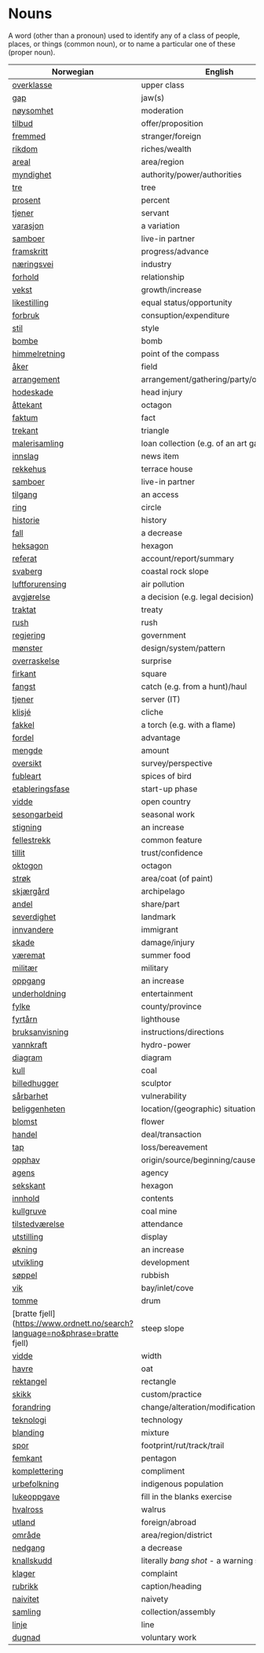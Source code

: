 # Nouns

A word (other than a pronoun) used to identify any of a class of people, places, or things (common noun), or to name a particular one of these (proper noun).

| Norwegian | English | Gender |
| --- | --- | --- |
| [overklasse](https://www.ordnett.no/search?language=no&phrase=overklasse) | upper class | m |
| [gap](https://www.ordnett.no/search?language=no&phrase=gap) | jaw(s) | m |
| [nøysomhet](https://www.ordnett.no/search?language=no&phrase=nøysomhet) | moderation | m |
| [tilbud](https://www.ordnett.no/search?language=no&phrase=tilbud) | offer/proposition | i |
| [fremmed](https://www.ordnett.no/search?language=no&phrase=fremmed) | stranger/foreign | m |
| [rikdom](https://www.ordnett.no/search?language=no&phrase=rikdom) | riches/wealth | m |
| [areal](https://www.ordnett.no/search?language=no&phrase=areal) | area/region | i |
| [myndighet](https://www.ordnett.no/search?language=no&phrase=myndighet) | authority/power/authorities | m |
| [tre](https://www.ordnett.no/search?language=no&phrase=tre) | tree | i |
| [prosent](https://www.ordnett.no/search?language=no&phrase=prosent) | percent | m |
| [tjener](https://www.ordnett.no/search?language=no&phrase=tjener) | servant | m |
| [varasjon](https://www.ordnett.no/search?language=no&phrase=varasjon) | a variation | m |
| [samboer](https://www.ordnett.no/search?language=no&phrase=samboer) | live-in partner | m |
| [framskritt](https://www.ordnett.no/search?language=no&phrase=framskritt) | progress/advance | i |
| [næringsvei](https://www.ordnett.no/search?language=no&phrase=næringsvei) | industry | m |
| [forhold](https://www.ordnett.no/search?language=no&phrase=forhold) | relationship | i |
| [vekst](https://www.ordnett.no/search?language=no&phrase=vekst) | growth/increase | m |
| [likestilling](https://www.ordnett.no/search?language=no&phrase=likestilling) | equal status/opportunity | m |
| [forbruk](https://www.ordnett.no/search?language=no&phrase=forbruk) | consuption/expenditure | i |
| [stil](https://www.ordnett.no/search?language=no&phrase=stil) | style | m |
| [bombe](https://www.ordnett.no/search?language=no&phrase=bombe) | bomb | m |
| [himmelretning](https://www.ordnett.no/search?language=no&phrase=himmelretning) | point of the compass | m |
| [åker](https://www.ordnett.no/search?language=no&phrase=åker) | field | m |
| [arrangement](https://www.ordnett.no/search?language=no&phrase=arrangement) | arrangement/gathering/party/organisation | i |
| [hodeskade](https://www.ordnett.no/search?language=no&phrase=hodeskade) | head injury | m |
| [åttekant](https://www.ordnett.no/search?language=no&phrase=åttekant) | octagon | m |
| [faktum](https://www.ordnett.no/search?language=no&phrase=faktum) | fact | i |
| [trekant](https://www.ordnett.no/search?language=no&phrase=trekant) | triangle | m |
| [malerisamling](https://www.ordnett.no/search?language=no&phrase=malerisamling) | loan collection (e.g. of an art gallery) | m |
| [innslag](https://www.ordnett.no/search?language=no&phrase=innslag) | news item | i |
| [rekkehus](https://www.ordnett.no/search?language=no&phrase=rekkehus) | terrace house | i |
| [samboer](https://www.ordnett.no/search?language=no&phrase=samboer) | live-in partner | m |
| [tilgang](https://www.ordnett.no/search?language=no&phrase=tilgang) | an access | i |
| [ring](https://www.ordnett.no/search?language=no&phrase=ring) | circle | m |
| [historie](https://www.ordnett.no/search?language=no&phrase=historie) | history | m/f |
| [fall](https://www.ordnett.no/search?language=no&phrase=fall) | a decrease | i |
| [heksagon](https://www.ordnett.no/search?language=no&phrase=heksagon) | hexagon | m |
| [referat](https://www.ordnett.no/search?language=no&phrase=referat) | account/report/summary | i |
| [svaberg](https://www.ordnett.no/search?language=no&phrase=svaberg) | coastal rock slope | i |
| [luftforurensing](https://www.ordnett.no/search?language=no&phrase=luftforurensing) | air pollution | m |
| [avgjørelse](https://www.ordnett.no/search?language=no&phrase=avgjørelse) | a decision (e.g. legal decision) | m |
| [traktat](https://www.ordnett.no/search?language=no&phrase=traktat) | treaty | m |
| [rush](https://www.ordnett.no/search?language=no&phrase=rush) | rush | i |
| [regjering](https://www.ordnett.no/search?language=no&phrase=regjering) | government | m |
| [mønster](https://www.ordnett.no/search?language=no&phrase=mønster) | design/system/pattern | i |
| [overraskelse](https://www.ordnett.no/search?language=no&phrase=overraskelse) | surprise | m |
| [firkant](https://www.ordnett.no/search?language=no&phrase=firkant) | square | m |
| [fangst](https://www.ordnett.no/search?language=no&phrase=fangst) | catch (e.g. from a hunt)/haul | m |
| [tjener](https://www.ordnett.no/search?language=no&phrase=tjener) | server (IT) | m |
| [klisjé](https://www.ordnett.no/search?language=no&phrase=klisjé) | cliche | m |
| [fakkel](https://www.ordnett.no/search?language=no&phrase=fakkel) | a torch (e.g. with a flame) | m |
| [fordel](https://www.ordnett.no/search?language=no&phrase=fordel) | advantage | m |
| [mengde](https://www.ordnett.no/search?language=no&phrase=mengde) | amount | m |
| [oversikt](https://www.ordnett.no/search?language=no&phrase=oversikt) | survey/perspective | m |
| [fubleart](https://www.ordnett.no/search?language=no&phrase=fubleart) | spices of bird | m/f |
| [etableringsfase](https://www.ordnett.no/search?language=no&phrase=etableringsfase) | start-up phase | m |
| [vidde](https://www.ordnett.no/search?language=no&phrase=vidde) | open country | m |
| [sesongarbeid](https://www.ordnett.no/search?language=no&phrase=sesongarbeid) | seasonal work | i |
| [stigning](https://www.ordnett.no/search?language=no&phrase=stigning) | an increase | m |
| [fellestrekk](https://www.ordnett.no/search?language=no&phrase=fellestrekk) | common feature | i |
| [tillit](https://www.ordnett.no/search?language=no&phrase=tillit) | trust/confidence | m |
| [oktogon](https://www.ordnett.no/search?language=no&phrase=oktogon) | octagon | m |
| [strøk](https://www.ordnett.no/search?language=no&phrase=strøk) | area/coat (of paint) | i |
| [skjærgård](https://www.ordnett.no/search?language=no&phrase=skjærgård) | archipelago | m |
| [andel](https://www.ordnett.no/search?language=no&phrase=andel) | share/part | m |
| [severdighet](https://www.ordnett.no/search?language=no&phrase=severdighet) | landmark | m |
| [innvandere](https://www.ordnett.no/search?language=no&phrase=innvandere) | immigrant | m |
| [skade](https://www.ordnett.no/search?language=no&phrase=skade) | damage/injury | m |
| [væremat](https://www.ordnett.no/search?language=no&phrase=væremat) | summer food | m |
| [militær](https://www.ordnett.no/search?language=no&phrase=militær) | military | m |
| [oppgang](https://www.ordnett.no/search?language=no&phrase=oppgang) | an increase | m |
| [underholdning](https://www.ordnett.no/search?language=no&phrase=underholdning) | entertainment | m |
| [fylke](https://www.ordnett.no/search?language=no&phrase=fylke) | county/province | i |
| [fyrtårn](https://www.ordnett.no/search?language=no&phrase=fyrtårn) | lighthouse | i |
| [bruksanvisning](https://www.ordnett.no/search?language=no&phrase=bruksanvisning) | instructions/directions | m |
| [vannkraft](https://www.ordnett.no/search?language=no&phrase=vannkraft) | hydro-power | m |
| [diagram](https://www.ordnett.no/search?language=no&phrase=diagram) | diagram | i |
| [kull](https://www.ordnett.no/search?language=no&phrase=kull) | coal | i |
| [billedhugger](https://www.ordnett.no/search?language=no&phrase=billedhugger) | sculptor | m |
| [sårbarhet](https://www.ordnett.no/search?language=no&phrase=sårbarhet) | vulnerability | m |
| [beliggenheten](https://www.ordnett.no/search?language=no&phrase=beliggenheten) | location/(geographic) situation | m/f |
| [blomst](https://www.ordnett.no/search?language=no&phrase=blomst) | flower | m |
| [handel](https://www.ordnett.no/search?language=no&phrase=handel) | deal/transaction | m |
| [tap](https://www.ordnett.no/search?language=no&phrase=tap) | loss/bereavement | i |
| [opphav](https://www.ordnett.no/search?language=no&phrase=opphav) | origin/source/beginning/cause | i |
| [agens](https://www.ordnett.no/search?language=no&phrase=agens) | agency | m |
| [sekskant](https://www.ordnett.no/search?language=no&phrase=sekskant) | hexagon | m |
| [innhold](https://www.ordnett.no/search?language=no&phrase=innhold) | contents | i |
| [kullgruve](https://www.ordnett.no/search?language=no&phrase=kullgruve) | coal mine | m |
| [tilstedværelse](https://www.ordnett.no/search?language=no&phrase=tilstedværelse) | attendance | i |
| [utstilling](https://www.ordnett.no/search?language=no&phrase=utstilling) | display | m |
| [økning](https://www.ordnett.no/search?language=no&phrase=økning) | an increase | m |
| [utvikling](https://www.ordnett.no/search?language=no&phrase=utvikling) | development | m |
| [søppel](https://www.ordnett.no/search?language=no&phrase=søppel) | rubbish | i |
| [vik](https://www.ordnett.no/search?language=no&phrase=vik) | bay/inlet/cove | m |
| [tomme](https://www.ordnett.no/search?language=no&phrase=tomme) | drum | m |
| [bratte fjell](https://www.ordnett.no/search?language=no&phrase=bratte fjell) | steep slope | m |
| [vidde](https://www.ordnett.no/search?language=no&phrase=vidde) | width | m/f |
| [havre](https://www.ordnett.no/search?language=no&phrase=havre) | oat | m |
| [rektangel](https://www.ordnett.no/search?language=no&phrase=rektangel) | rectangle | i |
| [skikk](https://www.ordnett.no/search?language=no&phrase=skikk) | custom/practice | m |
| [forandring](https://www.ordnett.no/search?language=no&phrase=forandring) | change/alteration/modification | m |
| [teknologi](https://www.ordnett.no/search?language=no&phrase=teknologi) | technology | m |
| [blanding](https://www.ordnett.no/search?language=no&phrase=blanding) | mixture | m |
| [spor](https://www.ordnett.no/search?language=no&phrase=spor) | footprint/rut/track/trail | i |
| [femkant](https://www.ordnett.no/search?language=no&phrase=femkant) | pentagon | m |
| [komplettering](https://www.ordnett.no/search?language=no&phrase=komplettering) | compliment | m |
| [urbefolkning](https://www.ordnett.no/search?language=no&phrase=urbefolkning) | indigenous population | m |
| [lukeoppgave](https://www.ordnett.no/search?language=no&phrase=lukeoppgave) | fill in the blanks exercise | m |
| [hvalross](https://www.ordnett.no/search?language=no&phrase=hvalross) | walrus | m |
| [utland](https://www.ordnett.no/search?language=no&phrase=utland) | foreign/abroad | m |
| [område](https://www.ordnett.no/search?language=no&phrase=område) | area/region/district | i |
| [nedgang](https://www.ordnett.no/search?language=no&phrase=nedgang) | a decrease | m |
| [knallskudd](https://www.ordnett.no/search?language=no&phrase=knallskudd) | literally _bang shot_ - a warning shot gun | i |
| [klager](https://www.ordnett.no/search?language=no&phrase=klager) | complaint | m |
| [rubrikk](https://www.ordnett.no/search?language=no&phrase=rubrikk) | caption/heading | m |
| [naivitet](https://www.ordnett.no/search?language=no&phrase=naivitet) | naivety | m |
| [samling](https://www.ordnett.no/search?language=no&phrase=samling) | collection/assembly | m |
| [linje](https://www.ordnett.no/search?language=no&phrase=linje) | line | m |
| [dugnad](https://www.ordnett.no/search?language=no&phrase=dugnad) | voluntary work | m |

